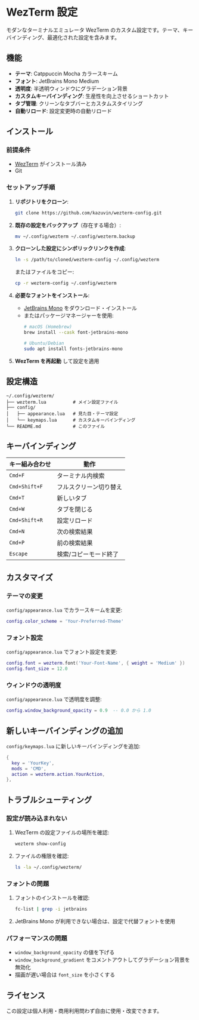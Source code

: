 # WezTerm 設定

モダンなターミナルエミュレータ WezTerm のカスタム設定です。テーマ、キーバインディング、最適化された設定を含みます。

## 機能

- **テーマ**: Catppuccin Mocha カラースキーム
- **フォント**: JetBrains Mono Medium
- **透明度**: 半透明ウィンドウにグラデーション背景
- **カスタムキーバインディング**: 生産性を向上させるショートカット
- **タブ管理**: クリーンなタブバーとカスタムスタイリング
- **自動リロード**: 設定変更時の自動リロード

## インストール

### 前提条件

- [WezTerm](https://wezfurlong.org/wezterm/installation.html) がインストール済み
- Git

### セットアップ手順

1. **リポジトリをクローン**:
   ```bash
   git clone https://github.com/kazuvin/wezterm-config.git
   ```

2. **既存の設定をバックアップ**（存在する場合）:
   ```bash
   mv ~/.config/wezterm ~/.config/wezterm.backup
   ```

3. **クローンした設定にシンボリックリンクを作成**:
   ```bash
   ln -s /path/to/cloned/wezterm-config ~/.config/wezterm
   ```

   またはファイルをコピー:
   ```bash
   cp -r wezterm-config ~/.config/wezterm
   ```

4. **必要なフォントをインストール**:
   - [JetBrains Mono](https://www.jetbrains.com/lp/mono/) をダウンロード・インストール
   - またはパッケージマネージャーを使用:
     ```bash
     # macOS (Homebrew)
     brew install --cask font-jetbrains-mono
     
     # Ubuntu/Debian
     sudo apt install fonts-jetbrains-mono
     ```

5. **WezTerm を再起動** して設定を適用

## 設定構造

```
~/.config/wezterm/
├── wezterm.lua          # メイン設定ファイル
├── config/
│   ├── appearance.lua   # 見た目・テーマ設定
│   └── keymaps.lua      # カスタムキーバインディング
└── README.md            # このファイル
```

## キーバインディング

| キー組み合わせ | 動作 |
|-------------|------|
| `Cmd+F` | ターミナル内検索 |
| `Cmd+Shift+F` | フルスクリーン切り替え |
| `Cmd+T` | 新しいタブ |
| `Cmd+W` | タブを閉じる |
| `Cmd+Shift+R` | 設定リロード |
| `Cmd+N` | 次の検索結果 |
| `Cmd+P` | 前の検索結果 |
| `Escape` | 検索/コピーモード終了 |

## カスタマイズ

### テーマの変更

`config/appearance.lua` でカラースキームを変更:
```lua
config.color_scheme = 'Your-Preferred-Theme'
```

### フォント設定

`config/appearance.lua` でフォント設定を変更:
```lua
config.font = wezterm.font('Your-Font-Name', { weight = 'Medium' })
config.font_size = 12.0
```

### ウィンドウの透明度

`config/appearance.lua` で透明度を調整:
```lua
config.window_background_opacity = 0.9  -- 0.0 から 1.0
```

## 新しいキーバインディングの追加

`config/keymaps.lua` に新しいキーバインディングを追加:
```lua
{
  key = 'YourKey',
  mods = 'CMD',
  action = wezterm.action.YourAction,
},
```

## トラブルシューティング

### 設定が読み込まれない

1. WezTerm の設定ファイルの場所を確認:
   ```bash
   wezterm show-config
   ```

2. ファイルの権限を確認:
   ```bash
   ls -la ~/.config/wezterm/
   ```

### フォントの問題

1. フォントのインストールを確認:
   ```bash
   fc-list | grep -i jetbrains
   ```

2. JetBrains Mono が利用できない場合は、設定で代替フォントを使用

### パフォーマンスの問題

- `window_background_opacity` の値を下げる
- `window_background_gradient` をコメントアウトしてグラデーション背景を無効化
- 描画が遅い場合は `font_size` を小さくする

## ライセンス

この設定は個人利用・商用利用問わず自由に使用・改変できます。

